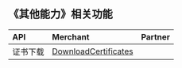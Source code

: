 ## 《其他能力》相关功能

|API         |Merchant         |Partner|
|:-----------|:----------------|:-----------|
|证书下载|[DownloadCertificates](https://github.com/pyihe/wechat-sdk/blob/v3/v3/service/other/certificate.go#L25)||
